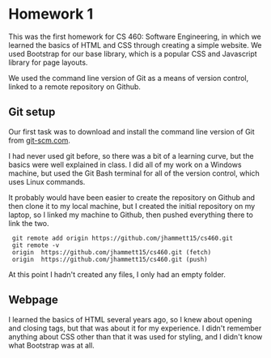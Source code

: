 # Homework 1 

This was the first homework for CS 460: Software Engineering, in which we learned the basics of HTML and CSS through creating a simple website. We used Bootstrap for our base library, which is a popular CSS and Javascript library for page layouts. 

We used the command line version of Git as a means of version control, linked to a remote repository on Github.

## Git setup

Our first task was to download and install the command line version of Git from [git-scm.com](https://git-scm.com/).

I had never used git before, so there was a bit of a learning curve, but the basics were well explained in class. I did all of my work on a Windows machine, but used the Git Bash terminal for all of the version control, which uses Linux commands.

It probably would have been easier to create the repository on Github and then clone it to my local machine, but I created the initial repository on my laptop, so I linked my machine to Github, then pushed everything there to link the two.

```
 git remote add origin https://github.com/jhammett15/cs460.git
 git remote -v
 origin  https://github.com/jhammett15/cs460.git (fetch)
 origin  https://github.com/jhammett15/cs460.git (push)
```

At this point I hadn't created any files, I only had an empty folder.

## Webpage

I learned the basics of HTML several years ago, so I knew about opening and closing tags, but that was about it for my experience. I didn't remember anything about CSS other than that it was used for styling, and I didn't know what Bootstrap was at all. 